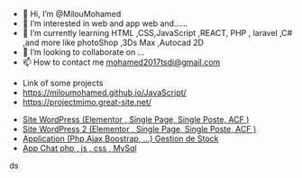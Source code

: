 - 👋 Hi, I’m @MilouMohamed
- 👀 I’m interested in web and app web and...... 
- 🌱 I’m currently learning HTML ,CSS,JavaScript ,REACT, PHP , laravel ,C# ,and more like photoShop ,3Ds Max ,Autocad 2D 
- 💞️ I’m looking to collaborate on ...
- 📫 How to contact me  mohamed2017tsdi@gmail.com 
<!---- 📫 How to reach me  mohamed2017tsdi@gmail.com or develop26master@gmail.com  --->
- Link of some projects
-    <a href="https://miloumohamed.github.io/JavaScript"   target="_blank"  > https://miloumohamed.github.io/JavaScript/    </a>
-   <a href="https://projectmimo.great-site.net"   target="_blank" >  https://projectmimo.great-site.net/  </a>
<!---- -   <a href="http://medox.unaux.com/"   target="_blank" >   Site WordPress (Elementor , Single Page, Single Poste, ACF )   </a>--->
  -   <a href="https://medox5.great-site.net/"   target="_blank" >   Site WordPress (Elementor , Single Page, Single Poste, ACF )   </a> 
  -   <a href="https://ecom-maroc.kesug.com/"   target="_blank" >   Site WordPress 2 (Elementor , Single Page, Single Poste, ACF )   </a> 
-   <a href="https://medox4.great-site.net/index.php"   target="_blank"  > Application (Php,Ajax,Boostrap, ...) Gestion de Stock   </a>
-   <a href="http://medox2.unaux.com/Php_Chat_App/login.php"   target="_blank"  > App Chat php , js , css , MySql   </a>
 

<!---
Milou Mohamed/MilouMohamed is a ✨ special ✨ repository because its `README.md` (this file) appears on your GitHub profile.
You can click the Preview link to take a look at your changes.
--->
ds 

